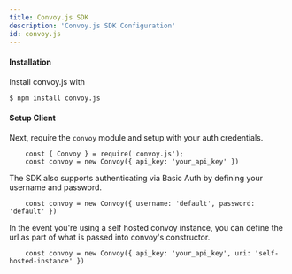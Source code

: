 ```yaml
---
title: Convoy.js SDK
description: 'Convoy.js SDK Configuration'
id: convoy.js
---
```



#### Installation
Install convoy.js with

```bash
$ npm install convoy.js
```

#### Setup Client

Next, require the `convoy` module and setup with your auth credentials.

```json[]
    const { Convoy } = require('convoy.js');
    const convoy = new Convoy({ api_key: 'your_api_key' })
```

The SDK also supports authenticating via Basic Auth by defining your username and password.

```json[]
    const convoy = new Convoy({ username: 'default', password: 'default' })
```

In the event you're using a self hosted convoy instance, you can define the url as part of what is passed into convoy's constructor.
```json[]
    const convoy = new Convoy({ api_key: 'your_api_key', uri: 'self-hosted-instance' })
```
